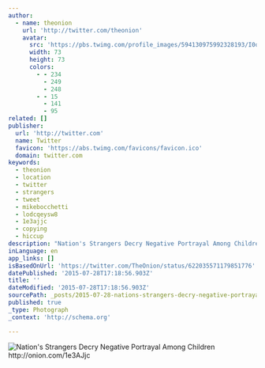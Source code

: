 ```yaml
---
author:
  - name: theonion
    url: 'http://twitter.com/theonion'
    avatar:
      src: 'https://pbs.twimg.com/profile_images/594130975992328193/I0qqRlzA_bigger.jpg'
      width: 73
      height: 73
      colors:
        - - 234
          - 249
          - 248
        - - 15
          - 141
          - 95
related: []
publisher:
  url: 'http://twitter.com'
  name: Twitter
  favicon: 'https://abs.twimg.com/favicons/favicon.ico'
  domain: twitter.com
keywords:
  - theonion
  - location
  - twitter
  - strangers
  - tweet
  - mikebocchetti
  - lodcqeysw8
  - 1e3ajjc
  - copying
  - hiccup
description: "Nation's Strangers Decry Negative Portrayal Among Children http://onion.com/1e3AJjc"
inLanguage: en
app_links: []
isBasedOnUrl: 'https://twitter.com/TheOnion/status/622035571179851776'
datePublished: '2015-07-28T17:18:56.903Z'
title: ''
dateModified: '2015-07-28T17:18:56.903Z'
sourcePath: _posts/2015-07-28-nations-strangers-decry-negative-portrayal-among-children-h.md
published: true
_type: Photograph
_context: 'http://schema.org'

---
```

![Nation's Strangers Decry Negative Portrayal Among Children http&colon;&sol;&sol;onion&period;com&sol;1e3AJjc](https://pbs.twimg.com/media/CKEZ1S_UEAAv0X9.jpg:large)